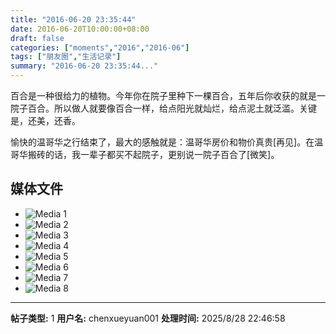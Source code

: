 ```yaml
---
title: "2016-06-20 23:35:44"
date: 2016-06-20T10:00:00+08:00
draft: false
categories: ["moments","2016","2016-06"]
tags: ["朋友圈","生活记录"]
summary: "2016-06-20 23:35:44..."
---
```


百合是一种很给力的植物。今年你在院子里种下一棵百合，五年后你收获的就是一院子百合。所以做人就要像百合一样，给点阳光就灿烂，给点泥土就泛滥。关键是，还美，还香。

愉快的温哥华之行结束了，最大的感触就是：温哥华房价和物价真贵[再见]。在温哥华搬砖的话，我一辈子都买不起院子，更别说一院子百合了[微笑]。

## 媒体文件

- ![Media 1](/Moments/photos/2016-06-20/201606202335440.jpg)
- ![Media 2](/Moments/photos/2016-06-20/201606202335441.jpg)
- ![Media 3](/Moments/photos/2016-06-20/201606202335443.jpg)
- ![Media 4](/Moments/photos/2016-06-20/201606202335444.jpg)
- ![Media 5](/Moments/photos/2016-06-20/201606202335445.jpg)
- ![Media 6](/Moments/photos/2016-06-20/201606202335446.jpg)
- ![Media 7](/Moments/photos/2016-06-20/201606202335447.jpg)
- ![Media 8](/Moments/photos/2016-06-20/201606202335448.jpg)

---

**帖子类型:** 1
**用户名:** chenxueyuan001
**处理时间:** 2025/8/28 22:46:58